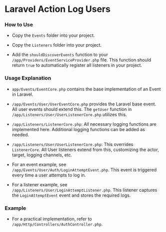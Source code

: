 # Laravel Action Log Users

### How to Use

- Copy the `Events` folder into your project.

- Copy the `Listeners` folder into your project.

- Add the `shouldDiscoverEvents` function to your `/app/Providers/EventServiceProvider.php` file. This function should return `true` to automatically register all listeners in your project.

### Usage Explanation

- `app/Events/EventCore.php` contains the base implementation of an Event in Laravel.

- `/app/Events/User/UserEventCore.php` provides the Laravel base event. All user events should extend this. The `getUser` function in `/app/Listeners/User/UserListenerCore.php` utilizes this.

- `/app/Listeners/ListenerCore.php`: All necessary logging functions are implemented here. Additional logging functions can be added as needed.

- `/app/Listeners/User/UserListenerCore.php`: This overrides `ListenerCore`. All User listeners extend from this, customizing the actor, target, logging channels, etc.

- For an event example, see `/app/Events/User/Auth/LoginAttemptEvent.php`. This event is triggered every time a user attempts to log in.

- For a listener example, see `/app/Listeners/User/LoginAttemptListener.php`. This listener captures the `LoginAttemptEvent` event and stores the required logs.

### Example

- For a practical implementation, refer to `/app/Http/Controllers/AuthController.php`.
